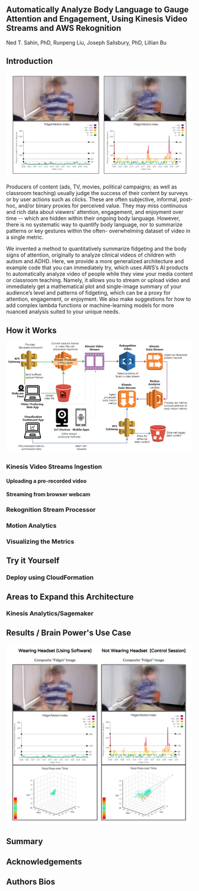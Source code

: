 ## Automatically Analyze Body Language to Gauge Attention and Engagement, Using Kinesis Video Streams and AWS Rekognition

Ned T. Sahin, PhD, Runpeng Liu, Joseph Salisbury, PhD, Lillian Bu

## Introduction

![Teaser Graphic](attachments/FidgetologyTeaser.png?raw=true "Teaser Graphic")

Producers of content (ads, TV, movies, political campaigns; as well as classroom teaching)
usually judge the success of their content by surveys or by user actions such as clicks. These are
often subjective, informal, post-hoc, and/or binary proxies for perceived value. They may miss
continuous and rich data about viewers’ attention, engagement, and enjoyment over time --
which are hidden within their ongoing body language. However, there is no systematic way to 
quantify body language, nor to summarize patterns or key gestures within the often-
overwhelming dataset of video in a single metric.

We invented a method to quantitatively summarize fidgeting and the body signs of attention,
originally to analyze clinical videos of children with autism and ADHD. Here, we provide a
more generalized architecture and example code that you can immediately try, which uses
AWS’s AI products to automatically analyze video of people while they view your media
content or classroom teaching. Namely, it allows you to stream or upload video and immediately
get a mathematical plot and single-image summary of your audience’s level and patterns of
fidgeting, which can be a proxy for attention, engagement, or enjoyment. We also make
suggestions for how to add complex lambda functions or machine-learning models for more
nuanced analysis suited to your unique needs.

## How it Works

![System Architecture Diagram](attachments/SystemArchitectureDiagram.png?raw=true "System Architecture Diagram")
 
### Kinesis Video Streams Ingestion

#### Uploading a pre-recorded video

#### Streaming from browser webcam

### Rekognition Stream Processor

### Motion Analytics

### Visualizing the Metrics

## Try it Yourself

### Deploy using CloudFormation

## Areas to Expand this Architecture

### Kinesis Analytics/Sagemaker

## Results / Brain Power's Use Case

![Results Montage](attachments/results/Glass_ON_OFF_SideBySide_Montage.png?raw=true "Results Montage")

## Summary

## Acknowledgements

## Authors Bios
